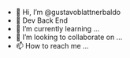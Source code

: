 - 👋 Hi, I’m @gustavoblattnerbaldo
- 👀 Dev Back End
- 🌱 I’m currently learning ...
- 💞️ I’m looking to collaborate on ...
- 📫 How to reach me ...

<!---
gustavoblattnerbaldo/gustavoblattnerbaldo is a ✨ special ✨ repository because its `README.md` (this file) appears on your GitHub profile.
You can click the Preview link to take a look at your changes.
--->
